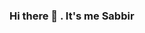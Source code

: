### Hi there 👋 . It's me Sabbir 

<!--
**Sabbir-Abdullah/Sabbir-Abdullah** is a ✨ _special_ ✨ repository because its `README.md` (this file) appears on your GitHub profile.

Here are some ideas to get you started:

- 🔭 I’m currently working on ...
- 🌱 I’m currently learning ...Fkutter 
- 👯 I’m looking to collaborate on ...
- 🤔 I’m looking for help with ...
- 💬 Ask me about ...
- 📫 How to reach me: ...https://www.facebook.com/profile.php?id=100006840228518
- 😄 Pronouns: ...
- ⚡ Fun fact: ...
-->
